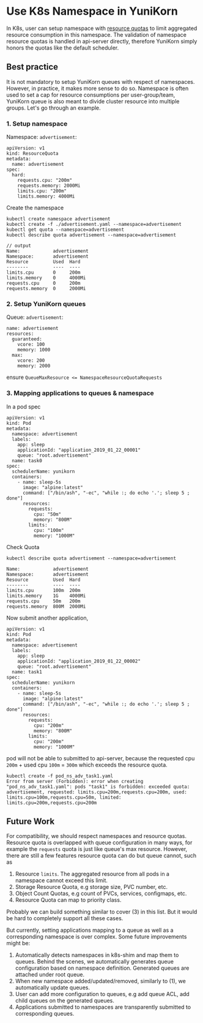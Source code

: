 <!--
 * Licensed to the Apache Software Foundation (ASF) under one
 * or more contributor license agreements.  See the NOTICE file
 * distributed with this work for additional information
 * regarding copyright ownership.  The ASF licenses this file
 * to you under the Apache License, Version 2.0 (the
 * "License"); you may not use this file except in compliance
 * with the License.  You may obtain a copy of the License at
 *
 *     http://www.apache.org/licenses/LICENSE-2.0
 *
 * Unless required by applicable law or agreed to in writing, software
 * distributed under the License is distributed on an "AS IS" BASIS,
 * WITHOUT WARRANTIES OR CONDITIONS OF ANY KIND, either express or implied.
 * See the License for the specific language governing permissions and
 * limitations under the License.
 -->

# Use K8s Namespace in YuniKorn

In K8s, user can setup namespace with [resource quotas](https://kubernetes.io/docs/concepts/policy/resource-quotas/) to limit aggregated resource consumption in this namespace. The validation of namespace resource quotas is handled in api-server directly, therefore YuniKorn simply honors the quotas like the default scheduler.

## Best practice

It is not mandatory to setup YuniKorn queues with respect of namespaces.
However, in practice, it makes more sense to do so.
Namespace is often used to set a cap for resource consumptions per user-group/team,
YuniKorn queue is also meant to divide cluster resource into multiple groups.
Let's go through an example.

### 1. Setup namespace

Namespace: `advertisement`:
```
apiVersion: v1
kind: ResourceQuota
metadata:
  name: advertisement
spec:
  hard:
    requests.cpu: "200m"
    requests.memory: 2000Mi
    limits.cpu: "200m"
    limits.memory: 4000Mi
```
Create the namespace
```
kubectl create namespace advertisement
kubectl create -f ./advertisement.yaml --namespace=advertisement
kubectl get quota --namespace=advertisement
kubectl describe quota advertisement --namespace=advertisement

// output
Name:            advertisement
Namespace:       advertisement
Resource         Used  Hard
--------         ----  ----
limits.cpu       0     200m
limits.memory    0     4000Mi
requests.cpu     0     200m
requests.memory  0     2000Mi
```

### 2. Setup YuniKorn queues

Queue: `advertisement`:
```
name: advertisement
resources:
  guaranteed:
    vcore: 100
    memory: 1000
  max:
    vcore: 200
    memory: 2000
```

ensure `QueueMaxResource <= NamespaceResourceQuotaRequests`

### 3. Mapping applications to queues & namespace

In a pod spec

```
apiVersion: v1
kind: Pod
metadata:
  namespace: advertisement
  labels:
    app: sleep
    applicationId: "application_2019_01_22_00001"
    queue: "root.advertisement"
  name: task0
spec:
  schedulerName: yunikorn
  containers:
    - name: sleep-5s
      image: "alpine:latest"
      command: ["/bin/ash", "-ec", "while :; do echo '.'; sleep 5 ; done"]
      resources:
        requests:
          cpu: "50m"
          memory: "800M"
        limits:
          cpu: "100m"
          memory: "1000M"
```

Check Quota

```
kubectl describe quota advertisement --namespace=advertisement

Name:            advertisement
Namespace:       advertisement
Resource         Used  Hard
--------         ----  ----
limits.cpu       100m  200m
limits.memory    1G    4000Mi
requests.cpu     50m   200m
requests.memory  800M  2000Mi
```

Now submit another application,

```
apiVersion: v1
kind: Pod
metadata:
  namespace: advertisement
  labels:
    app: sleep
    applicationId: "application_2019_01_22_00002"
    queue: "root.advertisement"
  name: task1
spec:
  schedulerName: yunikorn
  containers:
    - name: sleep-5s
      image: "alpine:latest"
      command: ["/bin/ash", "-ec", "while :; do echo '.'; sleep 5 ; done"]
      resources:
        requests:
          cpu: "200m"
          memory: "800M"
        limits:
          cpu: "200m"
          memory: "1000M"
```

pod will not be able to submitted to api-server, because the requested cpu `200m` + used cpu `100m` = `300m` which exceeds the resource quota.

```
kubectl create -f pod_ns_adv_task1.yaml
Error from server (Forbidden): error when creating "pod_ns_adv_task1.yaml": pods "task1" is forbidden: exceeded quota: advertisement, requested: limits.cpu=200m,requests.cpu=200m, used: limits.cpu=100m,requests.cpu=50m, limited: limits.cpu=200m,requests.cpu=200m
```

## Future Work

For compatibility, we should respect namespaces and resource quotas.
Resource quota is overlapped with queue configuration in many ways,
for example the `requests` quota is just like queue's max resource. However,
there are still a few features resource quota can do but queue cannot, such as

1. Resource `limits`. The aggregated resource from all pods in a namespace cannot exceed this limit.
2. Storage Resource Quota, e.g storage size, PVC number, etc.
3. Object Count Quotas, e.g count of PVCs, services, configmaps, etc.
4. Resource Quota can map to priority class.

Probably we can build something similar to cover (3) in this list.
But it would be hard to completely support all these cases.

But currently, setting applications mapping to a queue as well as a corresponding namespace is over complex.
Some future improvements might be:

1. Automatically detects namespaces in k8s-shim and map them to queues. Behind the scenes, we automatically generates queue configuration based on namespace definition. Generated queues are attached under root queue.
2. When new namespace added/updated/removed, similarly to (1), we automatically update queues.
3. User can add more configuration to queues, e.g add queue ACL, add child queues on the generated queues.
4. Applications submitted to namespaces are transparently submitted to corresponding queues.